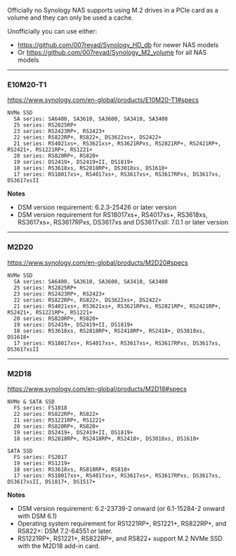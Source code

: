 Officially no Synology NAS supports using M.2 drives in a PCIe card as a volume and they can only be used a cache.

Unofficially you can use either:
- https://github.com/007revad/Synology_HD_db for newer NAS models
- Or https://github.com/007revad/Synology_M2_volume for all NAS models


***

### E10M20-T1

https://www.synology.com/en-global/products/E10M20-T1#specs

```
NVMe SSD
  SA series: SA6400, SA3610, SA3600, SA3410, SA3400
  25 series: RS2825RP+
  23 series: RS2423RP+, RS2423+
  22 series: RS822RP+, RS822+, DS3622xs+, DS2422+
  21 series: RS4021xs+, RS3621xs+, RS3621RPxs, RS2821RP+, RS2421RP+, RS2421+, RS1221RP+, RS1221+
  20 series: RS820RP+, RS820+
  19 series: DS2419+, DS2419+II, DS1819+
  18 series: RS3618xs, RS2818RP+, DS3018xs, DS1618+
  17 series: RS18017xs+, RS4017xs+, RS3617xs+, RS3617RPxs, DS3617xs, DS3617xsII
```

**Notes**
- DSM version requirement: 6.2.3-25426 or later version
- DSM version requirement for RS18017xs+, RS4017xs+, RS3618xs, RS3617xs+, RS3617RPxs, DS3617xs and DS3617xsII: 7.0.1 or later version


***

### M2D20

https://www.synology.com/en-global/products/M2D20#specs
```
NVMe SSD
  SA series: SA6400, SA3610, SA3600, SA3410, SA3400
  25 series: RS2825RP+
  23 series: RS2423RP+, RS2423+
  22 series: RS822RP+, RS822+, DS3622xs+, DS2422+
  21 series: RS4021xs+, RS3621xs+, RS3621RPxs, RS2821RP+, RS2421RP+, RS2421+, RS1221RP+, RS1221+
  20 series: RS820RP+, RS820+
  19 series: DS2419+, DS2419+II, DS1819+
  18 series: RS3618xs, RS2818RP+, RS2418RP+, RS2418+, DS3018xs, DS1618+
  17 series: RS18017xs+, RS4017xs+, RS3617xs+, RS3617RPxs, DS3617xs, DS3617xsII
```


***

### M2D18

https://www.synology.com/en-global/products/M2D18#specs

```
NVMe & SATA SSD
  FS series: FS1018
  22 series: RS822RP+, RS822+
  21 series: RS1221RP+, RS1221+
  20 series: RS820RP+, RS820+
  19 series: DS2419+, DS2419+II, DS1819+
  18 series: RS2818RP+, RS2418RP+, RS2418+, DS3018xs, DS1618+
```

```
SATA SSD
  FS series: FS2017
  19 series: RS1219+
  18 series: RS3618xs, RS818RP+, RS818+
  17 series: RS18017xs+, RS4017xs+, RS3617xs+, RS3617RPxs, DS3617xs, DS3617xsII, DS1817+, DS1517+
```

**Notes**
- DSM version requirement: 6.2-23739-2 onward (or 6.1-15284-2 onward with DSM 6.1)
- Operating system requirement for RS1221RP+, RS1221+, RS822RP+, and RS822+: DSM 7.2-64551 or later.
- RS1221RP+, RS1221+, RS822RP+, and RS822+ support M.2 NVMe SSD with the M2D18 add-in card.
